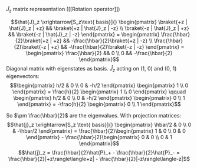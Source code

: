 $\hat{J}_z$ matrix representation ([[Rotation operator]])

$$\hat{J}_z \xrightarrow[S_z\text{ basis}]{} \begin{pmatrix} \braket{+z | \hat{J}_z | +z} &&  \braket{+z | \hat{J}_z | -z} \\ \braket{-z | \hat{J}_z | +z} && \braket{-z | \hat{J}_z | -z} \end{pmatrix} = \begin{pmatrix} \frac{\hbar}{2}\braket{+z | +z} &&  -\frac{\hbar}{2}\braket{+z | -z} \\ \frac{\hbar}{2}\braket{-z | +z} && -\frac{\hbar}{2}\braket{-z |  -z} \end{pmatrix} = \begin{pmatrix} \frac{\hbar}{2} &&  0 \\ 0 && -\frac{\hbar}{2} \end{pmatrix}$$
Diagonal matrix with eigenstates as basis.
$\hat{J}_z$ acting on (1, 0) and (0, 1) eigenvectors:
$$\begin{pmatrix} h/2 & 0 \\ 0 & -h/2 \end{pmatrix} \begin{pmatrix} 1 \\ 0 \end{pmatrix} = \frac{h}{2} \begin{pmatrix} 1 \\ 0 \end{pmatrix} \qquad \begin{pmatrix} h/2 & 0 \\ 0 & -h/2 \end{pmatrix} \begin{pmatrix} 0 \\ 1 \end{pmatrix} = -\frac{h}{2} \begin{pmatrix} 0 \\ 1 \end{pmatrix}$$

So $\pm \frac{\hbar}{2}$ are the eigenvalues.
With projection matrices:
$$\hat{j}_z \xrightarrow[S_z \text{ basis}]{} \begin{pmatrix} \hbar/2 & 0 \\ 0 & -\hbar/2 \end{pmatrix} = \frac{\hbar}{2}\begin{pmatrix} 1 & 0 \\ 0 & 0 \end{pmatrix} - \frac{\hbar}{2}\begin{pmatrix} 0 & 0 \\ 0 & 1 \end{pmatrix}$$
$$\hat{j}_z = \frac{\hbar}{2}\hat{P}_+ - \frac{\hbar}{2}\hat{P}_- = \frac{\hbar}{2}|+z\rangle\langle+z| - \frac{\hbar}{2}|-z\rangle\langle-z|$$